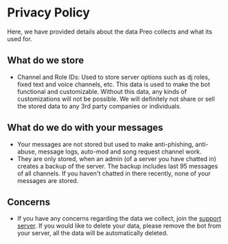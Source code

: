 # Privacy Policy
Here, we have provided details about the data Preo collects and what its used for.

## What do we store
- Channel and Role IDs: Used to store server options such as dj roles, fixed text and voice channels, etc. This data is used to make the bot functional and customizable. Without this data, any kinds of customizations will not be possible. We will definitely not share or sell the stored data to any 3rd party companies or individuals.

## What do we do with your messages
- Your messages are not stored but used to make anti-phishing, anti-abuse, message logs, auto-mod and song request channel work.
- They are only stored, when an admin (of a server you have chatted in) creates a backup of the server. The backup includes last 95 messages of all channels. If you haven't chatted in there recently, none of your messages are stored.

## Concerns
- If you have any concerns regarding the data we collect, join the [support server](https://discord.gg/PjWeJZ6AQx). If you would like to delete your data, please remove the bot from your server, all the data will be automatically deleted.
